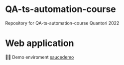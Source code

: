 # QA-ts-automation-course
Repository for QA-ts-automation-course Quantori 2022

# Web application

🧑‍🎓 Demo enviroment [saucedemo]



[saucedemo]: https://www.saucedemo.com/

